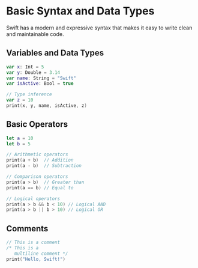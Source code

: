 # Basic Syntax and Data Types

Swift has a modern and expressive syntax that makes it easy to write clean and maintainable code.

## Variables and Data Types

```swift
var x: Int = 5
var y: Double = 3.14
var name: String = "Swift"
var isActive: Bool = true

// Type inference
var z = 10
print(x, y, name, isActive, z)
```

## Basic Operators

```swift
let a = 10
let b = 5

// Arithmetic operators
print(a + b)  // Addition
print(a - b)  // Subtraction

// Comparison operators
print(a > b)  // Greater than
print(a == b) // Equal to

// Logical operators
print(a > b && b < 10) // Logical AND
print(a > b || b > 10) // Logical OR
```

## Comments

```swift
// This is a comment
/* This is a
   multiline comment */
print("Hello, Swift!")
```
